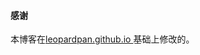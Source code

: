 


#### 感谢   

本博客在[leopardpan.github.io
](https://github.com/leopardpan/leopardpan.github.io)基础上修改的。  
